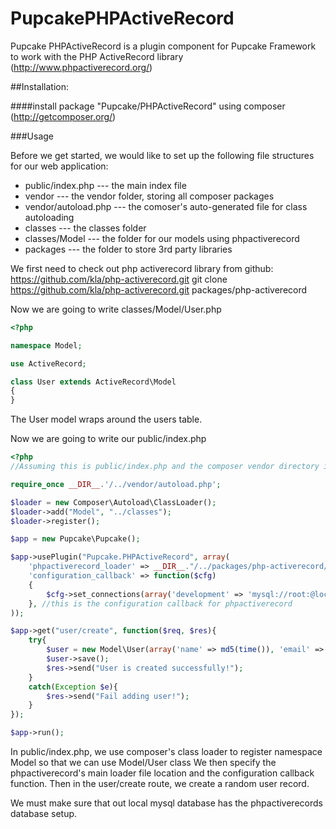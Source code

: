 PupcakePHPActiveRecord
======================

Pupcake PHPActiveRecord is a plugin component for Pupcake Framework to work with the PHP ActiveRecord library (http://www.phpactiverecord.org/)

##Installation:

####install package "Pupcake/PHPActiveRecord" using composer (http://getcomposer.org/)

###Usage

Before we get started, we would like to set up the following file structures for our web application:

* public/index.php --- the main index file
* vendor --- the vendor folder, storing all composer packages
* vendor/autoload.php --- the comoser's auto-generated file for class autoloading
* classes --- the classes folder 
* classes/Model --- the folder for our models using phpactiverecord
* packages --- the folder to store 3rd party libraries

We first need to check out php activerecord library from github: https://github.com/kla/php-activerecord.git 
git clone https://github.com/kla/php-activerecord.git packages/php-activerecord

Now we are going to write classes/Model/User.php
```php
<?php

namespace Model;

use ActiveRecord;

class User extends ActiveRecord\Model
{
}
```
The User model wraps around the users table.


Now we are going to write our public/index.php

```php
<?php
//Assuming this is public/index.php and the composer vendor directory is ../vendor

require_once __DIR__.'/../vendor/autoload.php';

$loader = new Composer\Autoload\ClassLoader();
$loader->add("Model", "../classes");
$loader->register();

$app = new Pupcake\Pupcake();

$app->usePlugin("Pupcake.PHPActiveRecord", array(
    'phpactiverecord_loader' => __DIR__."/../packages/php-activerecord/ActiveRecord.php", // this is the phpactiverecord's main loader file
    'configuration_callback' => function($cfg)
    {
        $cfg->set_connections(array('development' => 'mysql://root:@localhost/phpactiverecords'));
    }, //this is the configuration callback for phpactiverecord
));

$app->get("user/create", function($req, $res){
    try{
        $user = new Model\User(array('name' => md5(time()), 'email' => time().'@dummy.com'));
        $user->save();
        $res->send("User is created successfully!");
    }
    catch(Exception $e){
        $res->send("Fail adding user!");
    }
});

$app->run();
```
In public/index.php, we use composer's class loader to register namespace Model so that we can use Model/User class
We then specify the phpactiverecord's main loader file location and the configuration callback function.
Then in the user/create route, we create a random user record.

We must make sure that out local mysql database has the phpactiverecords database setup.
